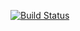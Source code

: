 [![Build Status](https://travis-ci.org/notmarkmiranda/christmas_lister.svg?branch=master)](https://travis-ci.org/notmarkmiranda/christmas_lister)
